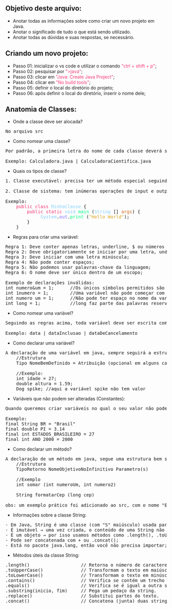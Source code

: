 ## Objetivo deste arquivo:
- Anotar todas as informações sobre como criar um novo projeto em Java.
- Anotar o significado de tudo o que está sendo utilizado.
- Anotar todas as dúvidas e suas respostas, se necessário.

## Criando um novo projeto:
- Passo 01: inicializar o vs code e utilizar o comando <span style="color:#F73873;">"ctrl + shift + p"</span>;
- Passo 02: pesquisar por <span style="color:#F73873;">">java"</span>;
- Passo 03: clicar em <span style="color:#F73873;">"Java: Create Java Project"</span>;
- Passo 04: clicar em <span style="color:#F73873;">"No build tools"</span>;
- Passo 05: definir o local do diretório do projeto;
- Passo 06: após definir o local do diretório, inserir o nome dele;


## Anatomia de Classes:
- Onde a classe deve ser alocada?
<pre>No arquivo src</pre>

- Como nomear uma classe?
<pre>Por padrão, a primeira letra do nome de cada classe deverá ser maiúscula, caso a classe contenha um nome composto, a letra da segunda palavra também deverá ser maiúcula.

Exemplo: Calculadora.java | CalculadoraCientifica.java</pre>

- Quais os tipos de classe?
<pre>
1. Classe executável: precisa ter um método especial seguindo um padrão, mas nem tudo está no método main.

2. Classe de sistema: tem inúmeras operações de input e output dentro da aplicação onde é passado um parâmetro dentro do "( )".

Exemplo:
    <span style="color:#F73873;">public class</span> <span style="color:#87CEFA;">MinhaClasse</span> {
        <span style="color:#F73873;">public static</span> <span style="color:#87CEFA;">void</span> <span style="color:#00FF7F;">main</span> (<span style="color:#87CEFA;">String</span> [] <span style="color:#D2691E;">args</span>) {
             <span style="color:#87CEFA;">System</span>.<span style="color:#836FFF;">out</span>.<span style="color:#00FF7F;">print</span> (<span style="color:#DAA520;">"Hello World"</span>);
        }
    }
</pre>

- Regras para criar uma variável:
<pre>
Regra 1: Deve conter apenas letras, underline, $ ou números de 0 a 9;
Regra 2: Deve obrigatoriamente se iniciar por uma letra, underline ou $, mas jamais com números;
Regra 3: Deve iniciar com uma letra minúscula;
Regra 4: Não pode conter espaços;
Regra 5: Não podemos usar palavras-chave da linguagem;
Regra 6: O nome deve ser único dentro de um escopo;

Exemplo de declarações inválidas:
int numero&um = 1;      //Os únicos símbolos permitidos são _ e $
int 1numero = 1;        //Uma variável não pode começar com números
int numero um = 1;      //Não pode ter espaço no nome da variável
int long = 1;           //long faz parte das palavras reservadas da linguagem
</pre>

- Como nomear uma variável?
<pre>
Seguindo as regras acima, toda variável deve ser escrita com a letra minúscula, porém, se o nome for composto a primeita letra a partir da segunda palavra deverá ser maiúscula. Essa prática para nomear variáveis se chama "camelCase"

Exemplo: data | dataInclusao | dataDeCancelamento
</pre>

- Como declarar uma variável?
<pre>
A declaração de uma variável em java, sempre seguirá a estrutura abaixo:
    //Estrutura
    Tipo NomeBemDefinido = Atribuição (opcional em alguns casos)

    //Exemplo:
    int idade = 27;
    double altura = 1.59;
    Dog spike; //aqui a variável spike não tem valor
</pre>

- Variáveis que não podem ser alteradas (Constantes):
<pre>
Quando queremos criar variáveis no qual o seu valor não poderá ser alterado, elas deverão conter o nome completamente em maíusculo e deverão ter a expressão `final` escrito primeiro.

Exemplo:
final String BR = "Brasil"
final double PI = 3.14
final int ESTADOS_BRASILEIRO = 27
final int ANO_2000 = 2000
</pre>

- Como declarar um método?
<pre>
A declaração de um método em java, segue uma estrutura bem simples:
    //Estrutura
    TipoRetorno NomeObjetivoNoInfinitivo Parametro(s)

    //Exemplo
    int somar (int numeroUm, int numero2)

    String formatarCep (long cep)

obs: um exemplo prático foi adicionado ao src, com o nome "ExemploMetodos.java"
</pre>

- Informações sobre a classe String:
<pre>
- Em Java, String é uma classe (com "S" maiúsculo) usada para representar cadeias de caracteres;
- É imutável → uma vez criada, o conteúdo de uma String não muda;
- É um objeto → por isso usamos métodos como .length(), .toUpperCase(), etc.;
- Pode ser concatenada com + ou .concat();
- Está no pacote java.lang, então você não precisa importar;
</pre>

- Métodos úteis da classe String:
<pre>
.length()                   // Retorna o número de caracteres da string.
.toUpperCase()              // Transformam o texto em maiúsculas.
.toLowerCase()              // Transformam o texto em minúsculas.
.contains()                 // Verifica se contém um trecho especifico.
.equals()                   // Verifica se é igual a outra string.
.substring(inicio, fim)     // Pega um pedaço da string.
.replace()                  // Substitui partes do texto.
.concat()                   // Concatena (junta) duas strings.
</pre>



